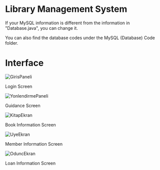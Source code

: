 # Library Management System
If your MySQL information is different from the information in "Database.java", you can change it.

You can also find the database codes under the MySQL (Database) Code folder.

# Interface
![GirisPaneli](https://user-images.githubusercontent.com/44789033/96455685-3a3c0000-1226-11eb-98aa-77bac2e8a98e.png)

Login Screen

![YonlendirmePaneli](https://user-images.githubusercontent.com/44789033/96456504-3fe61580-1227-11eb-9848-b14f5261d56e.png)

Guidance Screen

![KitapEkran](https://user-images.githubusercontent.com/44789033/96455716-43c56800-1226-11eb-8f24-9eefb3ca9c4f.png)

Book Information Screen

![UyeEkran](https://user-images.githubusercontent.com/44789033/96455744-4cb63980-1226-11eb-90d3-34bc0edf6222.png)

Member Information Screen

![OduncEkran](https://user-images.githubusercontent.com/44789033/96455768-550e7480-1226-11eb-97a4-a30f055d8435.png)

Loan Information Screen

